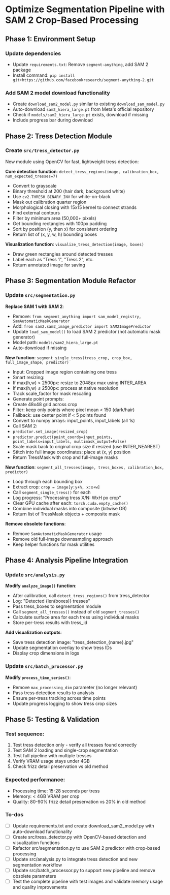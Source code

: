 <!-- 9ebfc22f-f5e6-4e6e-8ba7-9a21f83938e5 4e962575-2a4b-4ac8-8d5b-b32c9f66dc78 -->
# Optimize Segmentation Pipeline with SAM 2 Crop-Based Processing

## Phase 1: Environment Setup

### Update dependencies

- Update `requirements.txt`: Remove `segment-anything`, add SAM 2 package
- Install command: `pip install git+https://github.com/facebookresearch/segment-anything-2.git`

### Add SAM 2 model download functionality

- Create `download_sam2_model.py` similar to existing `download_sam_model.py`
- Auto-download `sam2_hiera_large.pt` from Meta's official repository
- Check if `models/sam2_hiera_large.pt` exists, download if missing
- Include progress bar during download

## Phase 2: Tress Detection Module

### Create `src/tress_detector.py`

New module using OpenCV for fast, lightweight tress detection:

**Core detection function**: `detect_tress_regions(image, calibration_box, num_expected_tresses=7)`

- Convert to grayscale
- Binary threshold at 200 (hair dark, background white)
- Use `cv2.THRESH_BINARY_INV` for white-on-black
- Mask out calibration quarter region
- Morphological closing with 15x15 kernel to connect strands
- Find external contours
- Filter by minimum area (50,000+ pixels)
- Get bounding rectangles with 100px padding
- Sort by position (y, then x) for consistent ordering
- Return list of (x, y, w, h) bounding boxes

**Visualization function**: `visualize_tress_detection(image, boxes)`

- Draw green rectangles around detected tresses
- Label each as "Tress 1", "Tress 2", etc.
- Return annotated image for saving

## Phase 3: Segmentation Module Refactor

### Update `src/segmentation.py`

**Replace SAM 1 with SAM 2**:

- Remove: `from segment_anything import sam_model_registry, SamAutomaticMaskGenerator`
- Add: `from sam2.sam2_image_predictor import SAM2ImagePredictor`
- Update `load_sam_model()` to load SAM 2 predictor (not automatic mask generator)
- Model path: `models/sam2_hiera_large.pt`
- Auto-download if missing

**New function**: `segment_single_tress(tress_crop, crop_box, full_image_shape, predictor)`

- Input: Cropped image region containing one tress
- Smart resizing:
- If max(h,w) > 2500px: resize to 2048px max using INTER_AREA
- If max(h,w) ≤ 2500px: process at native resolution
- Track scale_factor for mask rescaling
- Generate point prompts:
- Create 48x48 grid across crop
- Filter: keep only points where pixel mean < 150 (dark/hair)
- Fallback: use center point if < 5 points found
- Convert to numpy arrays: input_points, input_labels (all 1s)
- Call SAM 2:
- `predictor.set_image(resized_crop)`
- `predictor.predict(point_coords=input_points, point_labels=input_labels, multimask_output=False)`
- Scale mask back to original crop size if resized (use INTER_NEAREST)
- Stitch into full image coordinates: place at (x, y) position
- Return TressMask with crop and full-image masks

**New function**: `segment_all_tresses(image, tress_boxes, calibration_box, predictor)`

- Loop through each bounding box
- Extract crop: `crop = image[y:y+h, x:x+w]`
- Call `segment_single_tress()` for each
- Log progress: "Processing tress X/N: WxH px crop"
- Clear GPU cache after each: `torch.cuda.empty_cache()`
- Combine individual masks into composite (bitwise OR)
- Return list of TressMask objects + composite mask

**Remove obsolete functions**:

- Remove `SamAutomaticMaskGenerator` usage
- Remove old full-image downsampling approach
- Keep helper functions for mask utilities

## Phase 4: Analysis Pipeline Integration

### Update `src/analysis.py`

**Modify `analyze_image()` function**:

- After calibration, call `detect_tress_regions()` from tress_detector
- Log: "Detected {len(boxes)} tresses"
- Pass tress_boxes to segmentation module
- Call `segment_all_tresses()` instead of old `segment_tresses()`
- Calculate surface area for each tress using individual masks
- Store per-tress results with tress_id

**Add visualization outputs**:

- Save tress detection image: "tress_detection_{name}.jpg"
- Update segmentation overlay to show tress IDs
- Display crop dimensions in logs

### Update `src/batch_processor.py`

**Modify `process_time_series()`**:

- Remove `max_processing_dim` parameter (no longer relevant)
- Pass tress detection results to analysis
- Ensure per-tress tracking across time points
- Update progress logging to show tress crop sizes

## Phase 5: Testing & Validation

### Test sequence:

1. Test tress detection only - verify all tresses found correctly
2. Test SAM 2 loading and single-crop segmentation
3. Test full pipeline with multiple tresses
4. Verify VRAM usage stays under 4GB
5. Check frizz detail preservation vs old method

### Expected performance:

- Processing time: 15-28 seconds per tress
- Memory: < 4GB VRAM per crop
- Quality: 80-90% frizz detail preservation vs 20% in old method

### To-dos

- [ ] Update requirements.txt and create download_sam2_model.py with auto-download functionality
- [ ] Create src/tress_detector.py with OpenCV-based detection and visualization functions
- [ ] Refactor src/segmentation.py to use SAM 2 predictor with crop-based processing
- [ ] Update src/analysis.py to integrate tress detection and new segmentation workflow
- [ ] Update src/batch_processor.py to support new pipeline and remove obsolete parameters
- [ ] Test the complete pipeline with test images and validate memory usage and quality improvements
